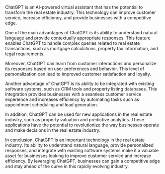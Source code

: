 

ChatGPT is an AI-powered virtual assistant that has the potential to transform the real estate industry. This technology can improve customer service, increase efficiency, and provide businesses with a competitive edge.

One of the main advantages of ChatGPT is its ability to understand natural language and provide contextually appropriate responses. This feature enables ChatGPT to handle complex queries related to real estate transactions, such as mortgage calculations, property tax information, and legal requirements.

Moreover, ChatGPT can learn from customer interactions and personalize its responses based on user preferences and behavior. This level of personalization can lead to improved customer satisfaction and loyalty.

Another advantage of ChatGPT is its ability to be integrated with existing software systems, such as CRM tools and property listing databases. This integration provides businesses with a seamless customer service experience and increases efficiency by automating tasks such as appointment scheduling and lead generation.

In addition, ChatGPT can be used for new applications in the real estate industry, such as property valuation and predictive analytics. These applications have the potential to revolutionize the way businesses operate and make decisions in the real estate industry.

In conclusion, ChatGPT is an important technology in the real estate industry. Its ability to understand natural language, provide personalized responses, and integrate with existing software systems make it a valuable asset for businesses looking to improve customer service and increase efficiency. By leveraging ChatGPT, businesses can gain a competitive edge and stay ahead of the curve in this rapidly evolving industry.
